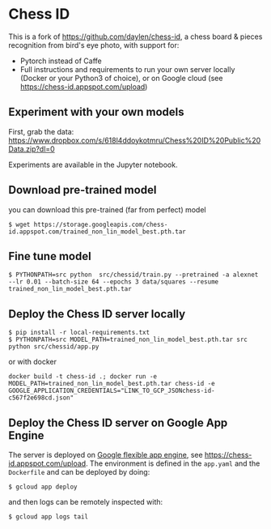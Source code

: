# Chess ID

This is a fork of https://github.com/daylen/chess-id, a chess board & pieces recognition from bird's eye photo, with support for:
 * Pytorch instead of Caffe
 * Full instructions and requirements to run your own server locally (Docker or your Python3 of choice), or on Google cloud (see https://chess-id.appspot.com/upload)
 
## Experiment with your own models

First, grab the data: https://www.dropbox.com/s/618l4ddoykotmru/Chess%20ID%20Public%20Data.zip?dl=0

Experiments are available in the Jupyter notebook.

## Download pre-trained model

you can download this pre-trained (far from perfect) model

```
$ wget https://storage.googleapis.com/chess-id.appspot.com/trained_non_lin_model_best.pth.tar
```

## Fine tune model


```
$ PYTHONPATH=src python  src/chessid/train.py --pretrained -a alexnet --lr 0.01 --batch-size 64 --epochs 3 data/squares --resume trained_non_lin_model_best.pth.tar
```


## Deploy the Chess ID server locally

```
$ pip install -r local-requirements.txt
$ PYTHONPATH=src MODEL_PATH=trained_non_lin_model_best.pth.tar src python src/chessid/app.py
```

or with docker

```
docker build -t chess-id .; docker run -e MODEL_PATH=trained_non_lin_model_best.pth.tar chess-id -e GOOGLE_APPLICATION_CREDENTIALS="LINK_TO_GCP_JSONchess-id-c567f2e698cd.json"
```

## Deploy the Chess ID server on Google App Engine

The server is deployed on [Google flexible app engine](https://cloud.google.com/appengine/docs/flexible), see https://chess-id.appspot.com/upload.
The environment is defined in the `app.yaml` and the `Dockerfile` and can be deployed by doing:

```
$ gcloud app deploy
```

and then logs can be remotely inspected with:

```
$ gcloud app logs tail
```